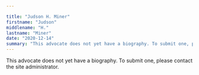 ```yaml
---

title: "Judson H. Miner"
firstname: "Judson"
middlename: "H."
lastname: "Miner"
date: "2020-12-14"
summary: "This advocate does not yet have a biography. To submit one, please contact the site administrator."
---
```

This advocate does not yet have a biography. To submit one, please contact the site administrator.

